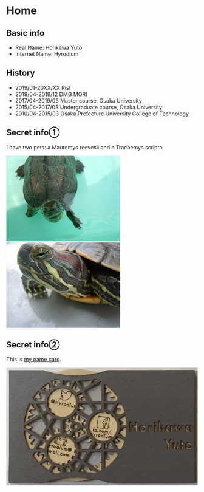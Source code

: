 # Home

## Basic info

* Real Name: Horikawa Yuto
* Internet Name: Hyrodium

## History
* 2019/01-20XX/XX Rist
* 2019/04-2019/12 DMG MORI
* 2017/04-2019/03 Master course, Osaka University
* 2015/04-2017/03 Undergraduate course, Osaka University
* 2010/04-2015/03 Osaka Prefecture University College of Technology

## Secret info①
I have two pets: a Mauremys reevesii and a Trachemys scripta.

![](img/turtleB.jpg) ![](img/turtleA.jpg)

## Secret info②
This is [my name card](https://zenn.dev/hyrodium/articles/5dc951f378b46bedb211).

![](img/namecard.gif)
